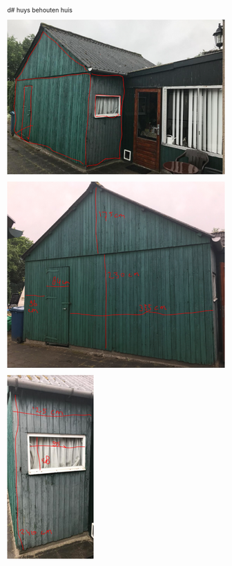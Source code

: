 d# huys
behouten huis

![fietsenschuur](https://github.com/ezahr/huys/blob/master/pictures/fietsenschuur.png)


![voorkant](https://github.com/ezahr/huys/blob/master/pictures/voorkant_fietsenschuur.png)


![zijkant ](https://github.com/ezahr/huys/blob/master/pictures/zijkant_fietsenschuur.png)

